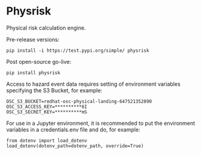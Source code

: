Physrisk
==============================
Physical risk calculation engine.

Pre-release versions:

```
pip install -i https://test.pypi.org/simple/ physrisk
```

Post open-source go-live:
```
pip install physrisk
```

Access to hazard event data requires setting of environment variables specifying the S3 Bucket, for example:

```
OSC_S3_BUCKET=redhat-osc-physical-landing-647521352890
OSC_S3_ACCESS_KEY=**********6I
OSC_S3_SECRET_KEY=**********mS
```

For use in a Jupyter environment, it is recommended to put the environment variables in a credentials.env file and do, for example:
```
from dotenv import load_dotenv
load_dotenv(dotenv_path=dotenv_path, override=True)
```
